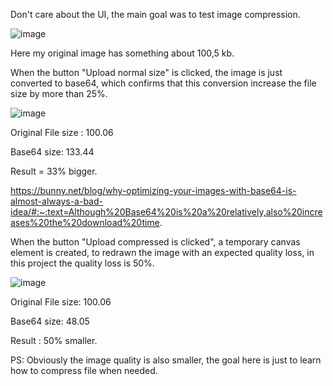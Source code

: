 Don't care about the UI, the main goal was to test image compression. 

![image](https://user-images.githubusercontent.com/22531754/195460332-a250aadb-ed81-49be-8db8-01fd66896c96.png)

Here my original image has something about 100,5 kb.

When the button "Upload normal size" is clicked, the image is just converted to base64, which confirms that this conversion increase the file size by more than 25%. 

![image](https://user-images.githubusercontent.com/22531754/195460497-dcf410b3-493a-4168-b52e-371ba084ff44.png)

Original File size : 100.06

Base64 size: 133.44 

Result = 33% bigger.

https://bunny.net/blog/why-optimizing-your-images-with-base64-is-almost-always-a-bad-idea/#:~:text=Although%20Base64%20is%20a%20relatively,also%20increases%20the%20download%20time.

When the button "Upload compressed is clicked", a temporary canvas element is created, to redrawn the image with an expected quality loss, in this project the quality loss is 50%. 

![image](https://user-images.githubusercontent.com/22531754/195460787-0a8f436b-4871-4cde-93e0-b129dfaee2a2.png)

Original File size: 100.06 

Base64 size: 48.05 

Result : 50% smaller. 

PS: Obviously the image quality is also smaller, the goal here is just to learn how to compress file when needed.

